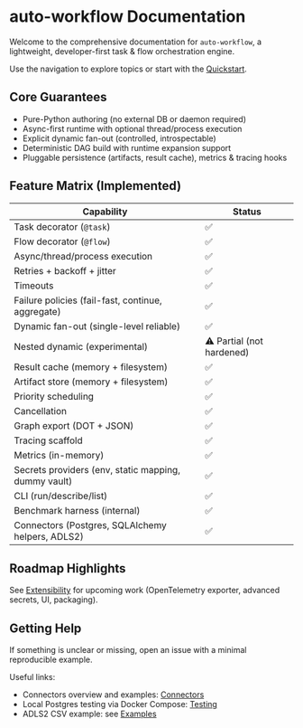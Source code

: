 # auto-workflow Documentation

Welcome to the comprehensive documentation for `auto-workflow`, a lightweight, developer-first task & flow orchestration engine.

Use the navigation to explore topics or start with the [Quickstart](quickstart.md).

## Core Guarantees
- Pure-Python authoring (no external DB or daemon required)
- Async-first runtime with optional thread/process execution
- Explicit dynamic fan-out (controlled, introspectable)
- Deterministic DAG build with runtime expansion support
- Pluggable persistence (artifacts, result cache), metrics & tracing hooks

## Feature Matrix (Implemented)
| Capability | Status |
|------------|--------|
| Task decorator (`@task`) | ✅ |
| Flow decorator (`@flow`) | ✅ |
| Async/thread/process execution | ✅ |
| Retries + backoff + jitter | ✅ |
| Timeouts | ✅ |
| Failure policies (fail-fast, continue, aggregate) | ✅ |
| Dynamic fan-out (single-level reliable) | ✅ |
| Nested dynamic (experimental) | ⚠️ Partial (not hardened) |
| Result cache (memory + filesystem) | ✅ |
| Artifact store (memory + filesystem) | ✅ |
| Priority scheduling | ✅ |
| Cancellation | ✅ |
| Graph export (DOT + JSON) | ✅ |
| Tracing scaffold | ✅ |
| Metrics (in-memory) | ✅ |
| Secrets providers (env, static mapping, dummy vault) | ✅ |
| CLI (run/describe/list) | ✅ |
| Benchmark harness (internal) | ✅ |
| Connectors (Postgres, SQLAlchemy helpers, ADLS2) | ✅ |

## Roadmap Highlights
See [Extensibility](extensibility.md) for upcoming work (OpenTelemetry exporter, advanced secrets, UI, packaging).

## Getting Help
If something is unclear or missing, open an issue with a minimal reproducible example.

Useful links:
- Connectors overview and examples: [Connectors](connectors.md)
- Local Postgres testing via Docker Compose: [Testing](testing.md)
 - ADLS2 CSV example: see [Examples](examples.md)
